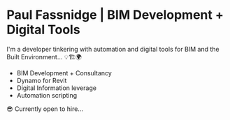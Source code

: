 # Paul Fassnidge | BIM Development + Digital Tools

I'm a developer tinkering with automation and digital tools for BIM and the Built Environment... :bulb::building_construction::earth_africa:

- BIM Development + Consultancy
- Dynamo for Revit
- Digital Information leverage
- Automation scripting

:sunglasses: Currently open to hire...
